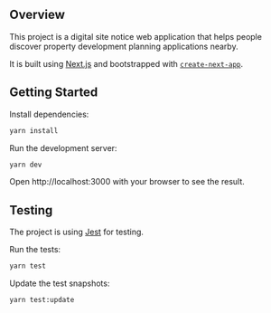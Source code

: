 ## Overview

This project is a digital site notice web application that helps people discover property development planning applications nearby.

It is built using [Next.js](https://nextjs.org/) and bootstrapped with [`create-next-app`](https://github.com/vercel/next.js/tree/canary/packages/create-next-app).

## Getting Started

Install dependencies:

```bash
yarn install
```

Run the development server:

```bash
yarn dev
```

Open http://localhost:3000 with your browser to see the result.

## Testing

The project is using [Jest](https://jestjs.io/) for testing.

Run the tests:

```bash
yarn test
```

Update the test snapshots:
```bash
yarn test:update
```